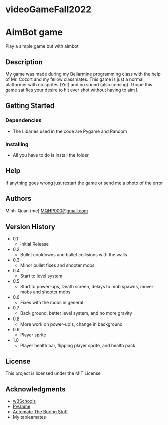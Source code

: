 # videoGameFall2022

# AimBot game

Play a simple game but with aimbot

## Description

My game was made during my Bellarmine programming class with the help of Mr. Cozort and my fellow classmates. This game is just a normal platformer with no sprites  (Yet) and no sound (also coming). I hope this game satifies your desire to hit ever shot without having to aim l.

## Getting Started

### Dependencies

* The Libaries used in the code are Pygame and Random

### Installing

* All you have to do is install the folder

## Help

If anything goes wrong just restart the game or send me a photo of the error

## Authors

Minh-Quan (me)
MQHP000@gmail.com

## Version History

* 0.1
    * Initial Release
* 0.2
    * Bullet cooldowns and bullet collisions with the walls
* 0.3
    * Minor bullet fixes and shooter mobs
* 0.4
    * Start to level system
* 0.5
    * Start to power-ups, Death screen, delays to mob spawns, mover mobs and shooter mobs
* 0.6
    * Fixes with the mobs in general
* 0.7
    * Back ground, better level system, and no more gravity
* 0.8
    * More work on power-up's, change in background
* 0.9
    * Player sprite
* 1.0
    * Player health bar, flipping player sprite, and health pack

## License

This project is licensed under the MIT License

## Acknowledgments

* [w3Schools](https://www.w3schools.com/python/default.asp)
* [PyGame](https://www.pygame.org/docs/)
* [Automate The Boring Stuff](https://automatetheboringstuff.com/)
* My tableamates
